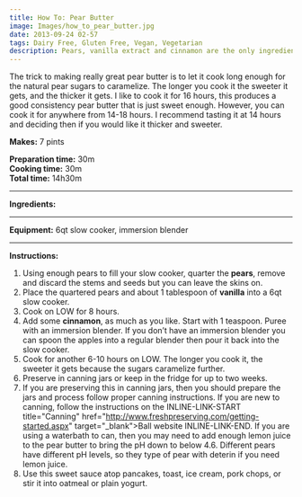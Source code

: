 ```yaml
---
title: How To: Pear Butter
image: Images/how_to_pear_butter.jpg
date: 2013-09-24 02-57
tags: Dairy Free, Gluten Free, Vegan, Vegetarian
description: Pears, vanilla extract and cinnamon are the only ingredients in this sweet spread. Use it the same way you would jam. It makes a great toping for pancakes or toast, a fruity sauce atop ice cream and pork chops, or can be added to oatmeal or plain yogurt.
---
```

The trick to making really great pear butter is to let it cook long enough for the natural pear sugars to caramelize. The longer you cook it the sweeter it gets, and the thicker it gets. I like to cook it for 16 hours, this produces a good consistency pear butter that is just sweet enough. However, you can cook it for anywhere from 14-18 hours. I recommend tasting it at 14 hours and deciding then if you would like it thicker and sweeter.  

**Makes:** 7 pints

**Preparation time:** 30m  
**Cooking time:** 30m  
**Total time:** 14h30m

---

**Ingredients:**


---

**Equipment:** 6qt slow cooker, immersion blender 

---

**Instructions:**

1. Using enough pears to fill your slow cooker, quarter the **pears**, remove and discard the stems and seeds but you can leave the skins on.
1. Place the quartered pears and about 1 tablespoon of **vanilla** into a 6qt slow cooker. 
1. Cook on LOW for 8 hours.
1. Add some **cinnamon**, as much as you like. Start with 1 teaspoon. Puree with an immersion blender. If you don’t have an immersion blender you can spoon the apples into a regular blender then pour it back into the slow cooker.
1. Cook for another 6-10 hours on LOW. The longer you cook it, the sweeter it gets because the sugars caramelize further. 
1. Preserve in canning jars or keep in the fridge for up to two weeks. 
1. If you are preserving this in canning jars, then you should prepare the jars and process follow proper canning instructions. If you are new to canning, follow the instructions on the INLINE-LINK-START title="Canning" href="http://www.freshpreserving.com/getting-started.aspx" target="_blank">Ball website INLINE-LINK-END. If you are using a waterbath to can, then you may need to add enough lemon juice to the pear butter to bring the pH down to below 4.6. Different pears have different pH levels, so they type of pear with deterin if you need lemon juice. 
1. Use this sweet sauce atop pancakes, toast, ice cream, pork chops, or stir it into oatmeal or plain yogurt. 

